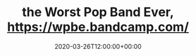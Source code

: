 ---
templateKey: event
guid: 
date: 2020-03-26T12:00:00+00:00
eventTime: '12:00 pm'
title: 'the Worst Pop Band Ever, https://wpbe.bandcamp.com/'
artist: the Worst Pop Band Ever
city: Toronto
venue: https://wpbe.bandcamp.com/
group: The Worst Pop Band Ever
guests: "featuring the music of Adrean Farrugia and Joel Frahm, Chris Gale's Hector, Drew Birston's Orca, LEO37, Dafydd Hughes and more"
url: https://wpbe.bandcamp.com/
---